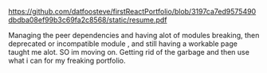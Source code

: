 https://github.com/datfoosteve/firstReactPortfolio/blob/3197ca7ed9575490dbdba08ef99b3c69fa2c8568/static/resume.pdf


Managing the peer dependencies and having alot of modules breaking, then deprecated or incompatible module , and still having a workable page taught me alot. SO im moving on. Getting rid of the garbage and then use what i can for my freaking portfolio.

